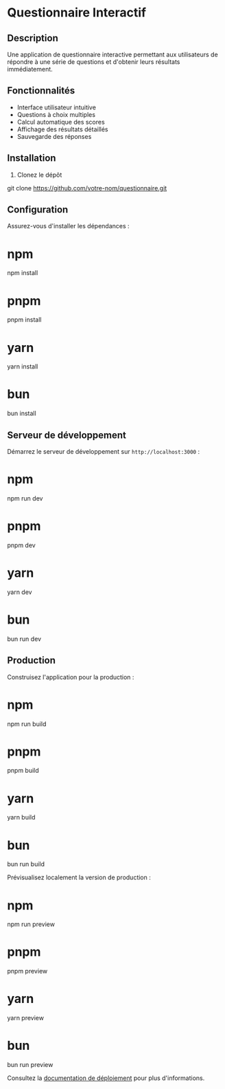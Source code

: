 
# Questionnaire Interactif


## Description
Une application de questionnaire interactive permettant aux utilisateurs de répondre à une série de questions et d'obtenir leurs résultats immédiatement.


## Fonctionnalités
- Interface utilisateur intuitive
- Questions à choix multiples
- Calcul automatique des scores
- Affichage des résultats détaillés
- Sauvegarde des réponses


## Installation
1. Clonez le dépôt


git clone https://github.com/votre-nom/questionnaire.git


## Configuration

Assurez-vous d'installer les dépendances :


# npm
npm install

# pnpm
pnpm install

# yarn
yarn install

# bun
bun install





## Serveur de développement


Démarrez le serveur de développement sur `http://localhost:3000` :


# npm
npm run dev

# pnpm
pnpm dev

# yarn
yarn dev

# bun
bun run dev



## Production


Construisez l'application pour la production :



# npm
npm run build

# pnpm
pnpm build

# yarn
yarn build

# bun
bun run build





Prévisualisez localement la version de production :


# npm
npm run preview

# pnpm
pnpm preview

# yarn
yarn preview

# bun
bun run preview




Consultez la [documentation de déploiement](https://nuxt.com/docs/getting-started/deployment) pour plus d'informations.
